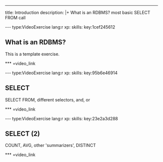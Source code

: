 ---
title: Introduction
description: |+
  What is an RDBMS? most basic SELECT FROM call


--- type:VideoExercise lang:r xp: skills: key:1cef245612
## What is an RDBMS? 
This is a template exercise.

*** =video_link

--- type:VideoExercise lang:r xp: skills: key:95b6e46914
## SELECT 
SELECT FROM, different selectors, and, or

*** =video_link

--- type:VideoExercise lang:r xp: skills: key:23e2a3d288
## SELECT (2) 
COUNT, AVG, other 'summarizers', DISTINCT

*** =video_link
